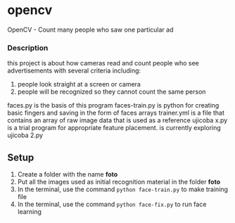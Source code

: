 # opencv
OpenCV - Count many people who saw one particular ad 
### Description
this project is about how cameras read and count people who see advertisements with several criteria including:
1. people look straight at a screen or camera
2. people will be recognized so they cannot count the same person

faces.py is the basis of this program
faces-train.py is python for creating basic fingers and saving in the form of faces arrays
trainer.yml is a file that contains an array of raw image data that is used as a reference
ujicoba x.py is a trial program for appropriate feature placement. is currently exploring ujicoba 2.py

## Setup
1. Create a folder with the name **foto**
2. Put all the images used as initial recognition material in the folder **foto**
3. In the terminal, use the command `python face-train.py` to make training file
4. In the terminal, use the command `python face-fix.py` to run face learning
